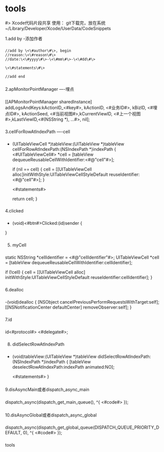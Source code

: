 tools
=====
\#\>
Xcode代码片段共享
使用：
    git下载完，放在系统~/Library/Developer/Xcode/UserData/CodeSnippets

1.add by	-添加作者
###
    //add by \<\#author\#\>, begin
    //reason:\<\#reason\#\>
    //date:\<\#yyyy\#\>-\<\#mm\#\>-\<\#dd\#\>
    
    \<\#statements\#\>
    
    //add end
###

2.apMonitorPointManager	—-埋点
###
[[APMonitorPointManager sharedInstance] addLogsAndKeys:kActionID_\<\#key\#\>, kActionID, \<\#业务ID\#\>, kBizID, \<\#埋点ID\#\>, kActionSeed,   \<\#当前视图\#\>,kCurrentViewID, \<\#上一个视图\#\>,kLastViewID,\<\#(NSString *), ...\#\>, nil];
###


3.cellForRowAtIndexPath	—-cell
###
- (UITableViewCell *)tableView:(UITableView *)tableView cellForRowAtIndexPath:(NSIndexPath *)indexPath
{
    \<\#UITableViewCell\#\> *cell = [tableView dequeueReusableCellWithIdentifier:\<\#@"cell"\#\>];
    
    if (nil == cell)
    {
        cell = [[UITableViewCell alloc]initWithStyle:UITableViewCellStyleDefault reuseIdentifier:\<\#@"cell"\#\>];
    }
    
    \<\#statements\#\>
    
    return cell;
}
###

4.clicked
###
- (void)\<\#btn\#\>Clicked:(id)sender
{
    
}
###

5. myCell
###
static NSString *cellIdentifier = \<\#@"cellIdentifier"\#\>;
UITableViewCell *cell = [tableView dequeueReusableCellWithIdentifier:cellIdentifier];

if (!cell)
{
    cell = [[UITableViewCell alloc] initWithStyle:UITableViewCellStyleDefault reuseIdentifier:cellIdentifier];
}
###

6.dealloc
###
-(void)dealloc
{
    [NSObject cancelPreviousPerformRequestsWithTarget:self];
    [[NSNotificationCenter defaultCenter] removeObserver:self];
}
###

7.id
###
id\<\#protocol\#\> \<\#delegate\#\>;
###

8. didSelectRowAtIndexPath
###
- (void)tableView:(UITableView *)tableView didSelectRowAtIndexPath:(NSIndexPath *)indexPath
{
    [tableView deselectRowAtIndexPath:indexPath animated:NO];
    
    \<\#statements\#\>
}
###

9.disAsyncMain或者dispatch_async_main
###
dispatch_async(dispatch_get_main_queue(), ^{
                \<\#code\#\>
            });
###

10.disAsyncGlobal或者dispatch_async_global
###
dispatch_async(dispatch_get_global_queue(DISPATCH_QUEUE_PRIORITY_DEFAULT, 0), ^{
                \<\#code\#\>
            });
###


tools
